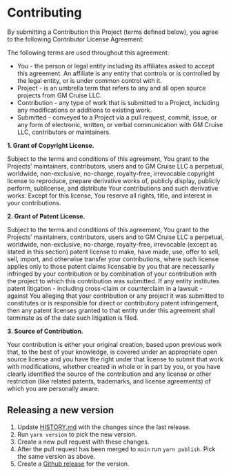 # Contributing

By submitting a Contribution this Project (terms defined below), you agree to the following Contributor License Agreement:

The following terms are used throughout this agreement:

* You - the person or legal entity including its affiliates asked to accept this agreement. An affiliate is any entity that controls or is controlled by the legal entity, or is under common control with it.
* Project - is an umbrella term that refers to any and all open source projects from GM Cruise LLC.
* Contribution - any type of work that is submitted to a Project, including any modifications or additions to existing work.
* Submitted - conveyed to a Project via a pull request, commit, issue, or any form of electronic, written, or verbal communication with GM Cruise LLC, contributors or maintainers.

**1. Grant of Copyright License.**

Subject to the terms and conditions of this agreement, You grant to the Projects’ maintainers, contributors, users and to GM Cruise LLC a perpetual, worldwide, non-exclusive, no-charge, royalty-free, irrevocable copyright license to reproduce, prepare derivative works of, publicly display, publicly perform, sublicense, and distribute Your contributions and such derivative works. Except for this license, You reserve all rights, title, and interest in your contributions.

**2. Grant of Patent License.**

Subject to the terms and conditions of this agreement, You grant to the Projects’ maintainers, contributors, users and to GM Cruise LLC a perpetual, worldwide, non-exclusive, no-charge, royalty-free, irrevocable (except as stated in this section) patent license to make, have made, use, offer to sell, sell, import, and otherwise transfer your contributions, where such license applies only to those patent claims licensable by you that are necessarily infringed by your contribution or by combination of your contribution with the project to which this contribution was submitted.
If any entity institutes patent litigation - including cross-claim or counterclaim in a lawsuit - against You alleging that your contribution or any project it was submitted to constitutes or is responsible for direct or contributory patent infringement, then any patent licenses granted to that entity under this agreement shall terminate as of the date such litigation is filed.

**3. Source of Contribution.**

Your contribution is either your original creation, based upon previous work that, to the best of your knowledge, is covered under an appropriate open source license and you have the right under that license to submit that work with modifications, whether created in whole or in part by you, or you have clearly identified the source of the contribution and any license or other restriction (like related patents, trademarks, and license agreements) of which you are personally aware.

## Releasing a new version

1. Update [HISTORY.md](./HISTORY.md) with the changes since the last release.
2. Run `yarn version` to pick the new version.
3. Create a new pull request with these changes.
4. After the pull request has been merged to `main` run `yarn publish`. Pick the same version as above.
5. Create a [Github release](https://github.com/cruise-automation/rosbag.js/releases/new) for the version.
